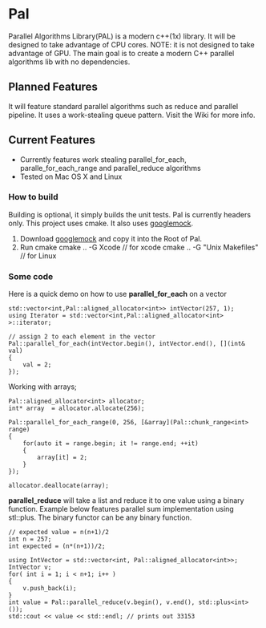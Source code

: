 # Pal
Parallel Algorithms Library(PAL) is a modern c++(1x) library. It will be designed to take advantage of CPU cores.
NOTE: it is not designed to take advantage of GPU.
The main goal is to create a modern C++ parallel algorithms lib with no dependencies.


## Planned Features
It will feature standard parallel algorithms such as reduce and parallel pipeline.  It uses a work-stealing queue pattern.
Visit the Wiki for more info.

## Current Features
* Currently features work stealing parallel_for_each, paralle_for_each_range and parallel_reduce algorithms
* Tested on Mac OS X and Linux

### How to build
Building is optional, it simply builds the unit tests. Pal is currently headers only.
This project uses cmake.  It also uses [googlemock](https://code.google.com/p/googlemock/).

1. Download [googlemock](https://code.google.com/p/googlemock/) and copy it into the Root of Pal.  
2. Run cmake
    cmake .. -G Xcode // for xcode
    cmake .. -G "Unix Makefiles" // for Linux

### Some code
Here is a quick demo on how to use **parallel_for_each** on a vector

    std::vector<int,Pal::aligned_allocator<int>> intVector(257, 1);
    using Iterator = std::vector<int,Pal::aligned_allocator<int> >::iterator;
    
    // assign 2 to each element in the vector
    Pal::parallel_for_each(intVector.begin(), intVector.end(), [](int& val)
    {
        val = 2;
    });
    
Working with arrays;

    Pal::aligned_allocator<int> allocator;
    int* array  = allocator.allocate(256);
    
    Pal::parallel_for_each_range(0, 256, [&array](Pal::chunk_range<int> range)
    {
        for(auto it = range.begin; it != range.end; ++it)
        {
            array[it] = 2;
        }
    });
    
    allocator.deallocate(array);

**parallel_reduce** will take a list and reduce it to one value using a binary function.  Example below features parallel sum implementation using stl::plus.  The binary functor can be any binary function.

    // expected value = n(n+1)/2
    int n = 257;
    int expected = (n*(n+1))/2;

    using IntVector = std::vector<int, Pal::aligned_allocator<int>>;
    IntVector v;
    for( int i = 1; i < n+1; i++ )
    {
        v.push_back(i);
    }
    int value = Pal::parallel_reduce(v.begin(), v.end(), std::plus<int>());
    std::cout << value << std::endl; // prints out 33153

